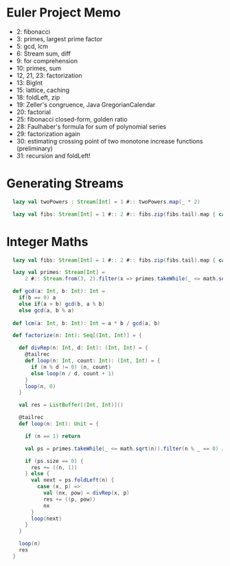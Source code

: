 # Euler Project Memo

 - 2: fibonacci 
 - 3: primes, largest prime factor 
 - 5: gcd, lcm 
 - 6: Stream sum, diff 
 - 9: for comprehension 
 - 10: primes, sum 
 - 12, 21, 23: factorization
 - 13: BigInt
 - 15: lattice, caching
 - 18: foldLeft, zip
 - 19: Zeller's congruence, Java GregorianCalendar
 - 20: factorial  
 - 25: fibonacci closed-form, golden ratio
 - 28: Faulhaber's formula for sum of polynomial series
 - 29: factorization again
 - 30: estimating crossing point of two monotone increase functions (preliminary)
 - 31: recursion and foldLeft!

 
# Generating Streams
 
```scala
  lazy val twoPowers : Stream[Int] = 1 #:: twoPowers.map(_ * 2)
```

```scala
  lazy val fibs: Stream[Int] = 1 #:: 2 #:: fibs.zip(fibs.tail).map { case (a, b) => a + b }
```


 
# Integer Maths
 
```scala
  lazy val fibs: Stream[Int] = 1 #:: 2 #:: fibs.zip(fibs.tail).map { case (a, b) => a + b }
```
 
```scala
  lazy val primes: Stream[Int] = 
      2 #:: Stream.from(3, 2).filter(x => primes.takeWhile(_ <= math.sqrt(x)).forall(x % _ != 0))
```
 
```scala
  def gcd(a: Int, b: Int): Int = 
    if(b == 0) a 
    else if(a > b) gcd(b, a % b)
    else gcd(a, b % a)
  
  def lcm(a: Int, b: Int): Int = a * b / gcd(a, b)
```

```scala
  def factorize(n: Int): Seq[(Int, Int)] = {

    def divRep(n: Int, d: Int): (Int, Int) = {
      @tailrec
      def loop(n: Int, count: Int): (Int, Int) = {
        if (n % d != 0) (n, count)
        else loop(n / d, count + 1)
      }
      loop(n, 0)
    }

    val res = ListBuffer[(Int, Int)]()

    @tailrec
    def loop(n: Int): Unit = {

      if (n == 1) return

      val ps = primes.takeWhile(_ <= math.sqrt(n)).filter(n % _ == 0) // small prime factors

      if (ps.size == 0) {
        res += ((n, 1))
      } else {
        val next = ps.foldLeft(n) {
          case (x, p) =>
            val (nx, pow) = divRep(x, p)
            res += ((p, pow))
            nx
        }
        loop(next)
      }
    }

    loop(n)
    res
  }

```
